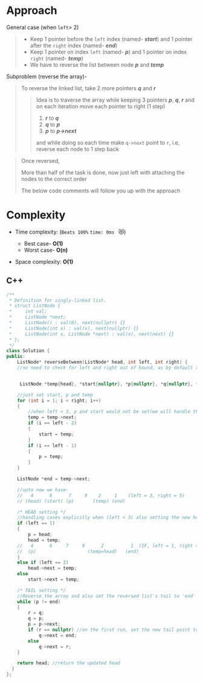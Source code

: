 # Approach
General case (when `left`> 2)
> - Keep 1 pointer before the `left` index (named- ***start***) and 1 pointer after the `right` index (named- ***end***)
> - Keep 1 pointer  on index `left` (named- ***p***) and 1 pointer on index `right` (named- ***temp***)
> - We have to reverse the list between node ***p*** and ***temp***

Subproblem (reverse the array)-
> To reverse the linked list, take 2 more pointers ***q*** and ***r***
> > Idea is to traverse the array while keeping 3 pointers ***p***, ***q***, ***r***
> > and on each iteration move each pointer to right (1 step)
> > 1.  ***r*** to ***q***
> > 2. ***q*** to ***p***
> > 3. ***p*** to ***p->next*** 
> >  
> > and while doing so each time make `q->next` point to `r`, i.e, reverse each node to 1 step back 

> Once reversed,
>
>More than half of the task is done, now just left with attaching the nodes to the correct order
>
> The below code comments will follow you up with the approach



# Complexity
- Time complexity: (`Beats 100%` `time: 0ms ` 😻)
    - Best case- **O(1)**
    - Worst case- **O(n)**

- Space complexity: **O(1)**

## C++
```cpp
/**
 * Definition for singly-linked list.
 * struct ListNode {
 *     int val;
 *     ListNode *next;
 *     ListNode() : val(0), next(nullptr) {}
 *     ListNode(int x) : val(x), next(nullptr) {}
 *     ListNode(int x, ListNode *next) : val(x), next(next) {}
 * };
 */
class Solution {
public:
    ListNode* reverseBetween(ListNode* head, int left, int right) {
    //no need to check for left and right out of bound, as by default the constraint is set to 1<=left<=right<=n where n is no. of nodes


     ListNode *temp{head}, *start{nullptr}, *p{nullptr}, *q{nullptr}, *r{nullptr};

    //just set start, p and temp
    for (int i = 1; i < right; i++)
    {
        //when left < 3, p and start would not be set(we will handle this case explicitly later)
        temp = temp->next;
        if (i == left - 2)
        {
            start = temp;
        }
        if (i == left - 1)
        {
            p = temp;
        }
    }

    ListNode *end = temp->next;

    //upto now we have-
    //   4      6      7     9    2     1    (left = 3, right = 5)
    // (head) (start) (p)       (temp) (end)

    /* HEAD setting */
    //handling cases explicitly when (left < 3) also setting the new head(if reqd.)
    if (left == 1)
    {
        p = head;
        head = temp;
    //   4      6     7     9      2          1  (IF, left = 1, right = 5)
    //  (p)                   (temp=head)   (end)
    }
    else if (left == 2)
        head->next = temp;
    else
        start->next = temp;

    /* TAIL setting */
    //Reverse the array and also set the reversed list's tail to 'end'
    while (p != end)
    {
        r = q;
        q = p;
        p = p->next;
        if (r == nullptr) //on the first run, set the new tail point to 'end'
            q->next = end;
        else
            q->next = r;
    }

    return head; //return the updated head
  }
};
```